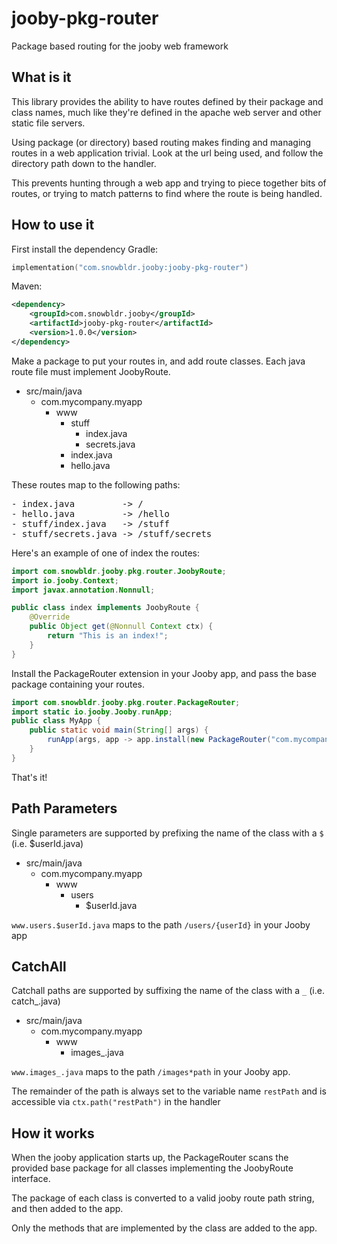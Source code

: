 # jooby-pkg-router
Package based routing for the jooby web framework

## What is it
This library provides the ability to have routes defined by their package and class names, much like they're defined in
the apache web server and other static file servers.

Using package (or directory) based routing makes finding and managing routes in a web application trivial. Look at the 
url being used, and follow the directory path down to the handler. 

This prevents hunting through a web app and trying to piece together bits of routes, or trying to match patterns to find
where the route is being handled.

## How to use it
First install the dependency
Gradle:
```kotlin
implementation("com.snowbldr.jooby:jooby-pkg-router")
```
Maven:
```xml
<dependency>
    <groupId>com.snowbldr.jooby</groupId>
    <artifactId>jooby-pkg-router</artifactId>
    <version>1.0.0</version>
</dependency>
```

Make a package to put your routes in, and add route classes. Each java route file must implement JoobyRoute.

- src/main/java
  - com.mycompany.myapp
    - www
      - stuff
        - index.java
        - secrets.java
      - index.java
      - hello.java

These routes map to the following paths:
<pre>
- index.java         -> /
- hello.java         -> /hello
- stuff/index.java   -> /stuff 
- stuff/secrets.java -> /stuff/secrets
</pre>

Here's an example of one of index the routes:
```java
import com.snowbldr.jooby.pkg.router.JoobyRoute;
import io.jooby.Context;
import javax.annotation.Nonnull;

public class index implements JoobyRoute {
    @Override
    public Object get(@Nonnull Context ctx) {
        return "This is an index!";
    }
}
```

Install the PackageRouter extension in your Jooby app, and pass the base package containing your routes.
```java
import com.snowbldr.jooby.pkg.router.PackageRouter;
import static io.jooby.Jooby.runApp;
public class MyApp {
    public static void main(String[] args) {
        runApp(args, app -> app.install(new PackageRouter("com.mycompany.myapp.www")));
    }
}
```

That's it!

## Path Parameters
Single parameters are supported by prefixing the name of the class with a `$` (i.e. $userId.java)

- src/main/java
  - com.mycompany.myapp
    - www
      - users
        - $userId.java

`www.users.$userId.java` maps to the path `/users/{userId}` in your Jooby app

## CatchAll
Catchall paths are supported by suffixing the name of the class with a `_` (i.e. catch_.java)

- src/main/java
  - com.mycompany.myapp
    - www
      - images_.java

`www.images_.java` maps to the path `/images*path` in your Jooby app.

The remainder of the path is always set to the variable name `restPath` and is accessible via `ctx.path("restPath")` in the handler

## How it works
When the jooby application starts up, the PackageRouter scans the provided base package for all classes implementing the
JoobyRoute interface.

The package of each class is converted to a valid jooby route path string, and then added to the app.

Only the methods that are implemented by the class are added to the app.